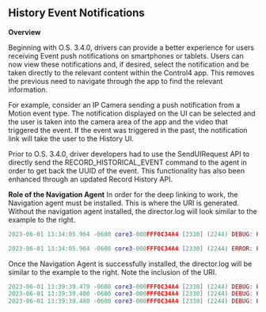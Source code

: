 
## History Event Notifications

**Overview**

Beginning with O.S. 3.4.0, drivers can provide a better experience for users receiving Event push notifications on smartphones or tablets. Users can now view these notifications and, if desired, select the notification and be taken directly to the relevant content within the Control4 app. This removes the previous need to navigate through the app to find the relevant information. 

For example, consider an IP Camera sending a push notification from a Motion event type. The notification displayed on the UI can be selected and the user is taken into the camera area of the app and the video that triggered the event. If the event was triggered in the past, the notification link will take the user to the History UI.

Prior to O.S. 3.4.0, driver developers had to use the SendUIRequest API to directly send the RECORD\_HISTORICAL\_EVENT command to the agent in order to get back the UUID of the event. This functionality has also been enhanced through an updated Record History API. 


**Role of the Navigation Agent**
In order for the deep linking to work, the Navigation agent must be installed. This is where the URI is generated. Without the navigation agent installed, the director.log will look similar to the example to the right.

```lua
2023-06-01 13:34:05.964 -0600 core3-000FFF0C34A4 [2330] (2244) DEBUG: HistoryAgent::getBuildHistoryURI: Started - Action: Aquiring Navigation Agent Device Id.

2023-06-01 13:34:05.964 -0600 core3-000FFF0C34A4 [2330] (2244) ERROR: HistoryAgent::getBuildHistoryURI: Failed - No Navigation Agent found using control4_agent_navigation.c4i.
```

Once the Navigation Agent is successfully installed, the director.log will be similar to the example to the right. Note the inclusion of the URI.

```lua
2023-06-01 13:39:39.479 -0600 core3-000FFF0C34A4 [2330] (2244) DEBUG: HistoryAgent::getBuildHistoryURI: Started - Action: Aquiring Navigation Agent Device Id.
2023-06-01 13:39:39.480 -0600 core3-000FFF0C34A4 [2330] (2244) DEBUG: HistoryAgent::getBuildHistoryURI: Response - XML: <uri>/v1/rooms/268/cameras/827</uri>
2023-06-01 13:39:39.480 -0600 core3-000FFF0C34A4 [2330] (2244) DEBUG: HistoryAgent::getBuildHistoryURI: Response - URI: '/v1/rooms/268/cameras/827'
```


